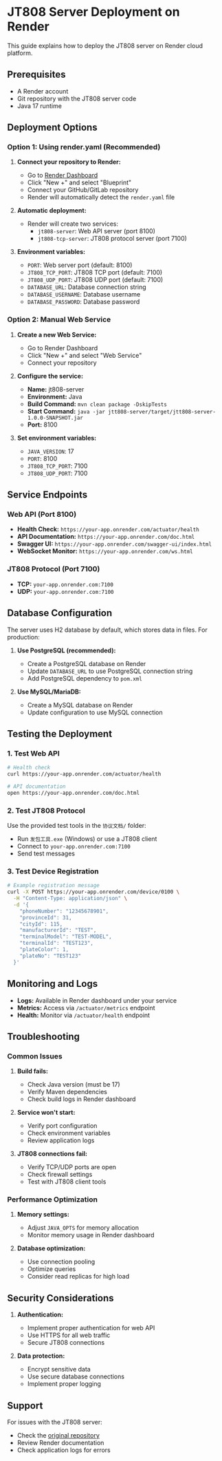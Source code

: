 # JT808 Server Deployment on Render

This guide explains how to deploy the JT808 server on Render cloud platform.

## Prerequisites

- A Render account
- Git repository with the JT808 server code
- Java 17 runtime

## Deployment Options

### Option 1: Using render.yaml (Recommended)

1. **Connect your repository to Render:**

   - Go to [Render Dashboard](https://dashboard.render.com)
   - Click "New +" and select "Blueprint"
   - Connect your GitHub/GitLab repository
   - Render will automatically detect the `render.yaml` file

2. **Automatic deployment:**

   - Render will create two services:
     - `jt808-server`: Web API server (port 8100)
     - `jt808-tcp-server`: JT808 protocol server (port 7100)

3. **Environment variables:**
   - `PORT`: Web server port (default: 8100)
   - `JT808_TCP_PORT`: JT808 TCP port (default: 7100)
   - `JT808_UDP_PORT`: JT808 UDP port (default: 7100)
   - `DATABASE_URL`: Database connection string
   - `DATABASE_USERNAME`: Database username
   - `DATABASE_PASSWORD`: Database password

### Option 2: Manual Web Service

1. **Create a new Web Service:**

   - Go to Render Dashboard
   - Click "New +" and select "Web Service"
   - Connect your repository

2. **Configure the service:**

   - **Name:** jt808-server
   - **Environment:** Java
   - **Build Command:** `mvn clean package -DskipTests`
   - **Start Command:** `java -jar jtt808-server/target/jtt808-server-1.0.0-SNAPSHOT.jar`
   - **Port:** 8100

3. **Set environment variables:**
   - `JAVA_VERSION`: 17
   - `PORT`: 8100
   - `JT808_TCP_PORT`: 7100
   - `JT808_UDP_PORT`: 7100

## Service Endpoints

### Web API (Port 8100)

- **Health Check:** `https://your-app.onrender.com/actuator/health`
- **API Documentation:** `https://your-app.onrender.com/doc.html`
- **Swagger UI:** `https://your-app.onrender.com/swagger-ui/index.html`
- **WebSocket Monitor:** `https://your-app.onrender.com/ws.html`

### JT808 Protocol (Port 7100)

- **TCP:** `your-app.onrender.com:7100`
- **UDP:** `your-app.onrender.com:7100`

## Database Configuration

The server uses H2 database by default, which stores data in files. For production:

1. **Use PostgreSQL (recommended):**

   - Create a PostgreSQL database on Render
   - Update `DATABASE_URL` to use PostgreSQL connection string
   - Add PostgreSQL dependency to `pom.xml`

2. **Use MySQL/MariaDB:**
   - Create a MySQL database on Render
   - Update configuration to use MySQL connection

## Testing the Deployment

### 1. Test Web API

```bash
# Health check
curl https://your-app.onrender.com/actuator/health

# API documentation
open https://your-app.onrender.com/doc.html
```

### 2. Test JT808 Protocol

Use the provided test tools in the `协议文档/` folder:

- Run `发包工具.exe` (Windows) or use a JT808 client
- Connect to `your-app.onrender.com:7100`
- Send test messages

### 3. Test Device Registration

```bash
# Example registration message
curl -X POST https://your-app.onrender.com/device/0100 \
  -H "Content-Type: application/json" \
  -d '{
    "phoneNumber": "12345678901",
    "provinceId": 31,
    "cityId": 115,
    "manufacturerId": "TEST",
    "terminalModel": "TEST-MODEL",
    "terminalId": "TEST123",
    "plateColor": 1,
    "plateNo": "TEST123"
  }'
```

## Monitoring and Logs

- **Logs:** Available in Render dashboard under your service
- **Metrics:** Access via `/actuator/metrics` endpoint
- **Health:** Monitor via `/actuator/health` endpoint

## Troubleshooting

### Common Issues

1. **Build fails:**

   - Check Java version (must be 17)
   - Verify Maven dependencies
   - Check build logs in Render dashboard

2. **Service won't start:**

   - Verify port configuration
   - Check environment variables
   - Review application logs

3. **JT808 connections fail:**
   - Verify TCP/UDP ports are open
   - Check firewall settings
   - Test with JT808 client tools

### Performance Optimization

1. **Memory settings:**

   - Adjust `JAVA_OPTS` for memory allocation
   - Monitor memory usage in Render dashboard

2. **Database optimization:**
   - Use connection pooling
   - Optimize queries
   - Consider read replicas for high load

## Security Considerations

1. **Authentication:**

   - Implement proper authentication for web API
   - Use HTTPS for all web traffic
   - Secure JT808 connections

2. **Data protection:**
   - Encrypt sensitive data
   - Use secure database connections
   - Implement proper logging

## Support

For issues with the JT808 server:

- Check the [original repository](https://github.com/yezhihao/jt808-server)
- Review Render documentation
- Check application logs for errors
